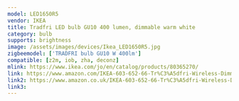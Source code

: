 ```yaml
---
model: LED1650R5
vendor: IKEA
title: Tradfri LED bulb GU10 400 lumen, dimmable warm white
category: bulb
supports: brightness
image: /assets/images/devices/Ikea_LED1650R5.jpg
zigbeemodel: ['TRADFRI bulb GU10 W 400lm']
compatible: [z2m, iob, zha, deconz]
mlink: https://www.ikea.com/jo/en/catalog/products/80365270/
link: https://www.amazon.com/IKEA-603-652-66-Tr%C3%A5dfri-Wireless-Dimmable/dp/B07KMB336Z
link2: https://www.amazon.co.uk/IKEA-603-652-66-Tr%C3%A5dfri-Wireless-Dimmable/dp/B07KMB336Z
link3: 
---
```

